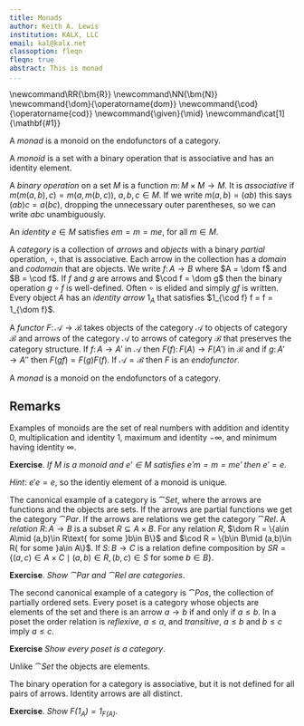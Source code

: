 ```yaml
---
title: Monads
author: Keith A. Lewis
institution: KALX, LLC
email: kal@kalx.net
classoption: fleqn
fleqn: true
abstract: This is monad
...
```


\newcommand\RR{\bm{R}}
\newcommand\NN{\bm{N}}
\newcommand{\dom}{\operatorname{dom}}
\newcommand{\cod}{\operatorname{cod}}
\newcommand{\given}{\mid}
\newcommand\cat[1]{\mathbf{#1}}

A _monad_ is a monoid on the endofunctors of a category.

A _monoid_ is a set with a binary operation that is associative and
has an identity element.

A _binary operation_ on a set $M$ is a function $m\colon M\times M\to M$.
It is _associative_ if $m(m(a,b),c) = m(a, m(b,c))$, $a,b,c\in M$.
If we write $m(a,b) = (ab)$ this says $(ab)c = a(bc)$, dropping the
unnecessary outer parentheses, so we can write $abc$ unambiguously.

An _identity_ $e\in M$ satisfies $em = m = me$, for all $m\in M$.

A _category_ is a collection of _arrows_ and _objects_ with a
binary _partial_ operation, $\circ$, that is associative. 
Each arrow in the collection has a _domain_ and _codomain_ that are objects.
We write $f\colon A\to B$ where $A = \dom f$ and $B = \cod f$.
If $f$ and $g$ are arrows and $\cod f = \dom g$ then the
binary operation $g\circ f$ is well-defined.
Often $\circ$ is elided and simply $gf$ is written.
Every object $A$ has an _identity arrow_ $1_A$ that
satisfies $1_{\cod f} f = f = 1_{\dom f}$.

A _functor_ $F\colon\mathcal{A}\to\mathcal{B}$ takes
objects of the category $\mathcal{A}$ to objects of category $\mathcal{B}$ and
arrows of the category $\mathcal{A}$ to arrows of category $\mathcal{B}$ 
that preserves the category structure.
If $f\colon A\to A'$ in $\mathcal{A}$ then $F(f)\colon F(A)\to F(A')$ in $\mathcal{B}$
and if $g\colon A'\to A''$ then $F(gf) = F(g)F(f)$.
If $\mathcal{A} = \mathcal{B}$ then $F$ is an _endofunctor_.

A _monad_ is a monoid on the endofunctors of a category.

## Remarks

Examples of monoids are the set of real numbers with addition and identity 0,
multiplication and identity 1, maximum and identity $-\infty$,
and minimum having identity $\infty$.

__Exercise__. _If $M$ is a monoid and $e'\in M$ satisfies $e'm = m = me'$ then $e' = e$_.

_Hint_: $e'e = e$, so the identiy element of a monoid is unique.

The canonical example of a category is $\cat{Set}$, where the arrows are functions and
the objects are sets. If the arrows are partial functions we get the category $\cat{Par}$.
If the arrows are relations we get the category $\cat{Rel}$.
A _relation_ $R\colon A\to B$ is a subset $R\subseteq A\times B$.
For any relation $R$, $\dom R = \{a\in A\mid (a,b)\in R\text{ for some }b\in B\}$
and $\cod R = \{b\in B\mid (a,b)\in R{ for some }a\in A\}$.
If $S\colon B\to C$ is a relation define composition by
$SR = \{(a,c)\in A\times C\mid (a,b)\in R, (b,c)\in S\text{ for some }b\in B\}$.

__Exercise__. _Show $\cat{Par}$ and $\cat{Rel}$ are categories_.

The second canonical example of a category is $\cat{Pos}$, the collection of
partially ordered sets. Every poset is a category whose objects are elements
of the set and there is an arrow $a\to b$ if and only if $a\le b$.
In a poset the order relation is _reflexive_, $a\le a$, and _transitive_,
$a\le b$ and $b\le c$ imply $a\le c$.

__Exercise__ _Show every poset is a category_.

Unlike $\cat{Set}$ the objects are elements. 

The binary operation for a category is associative, but it is not defined
for all pairs of arrows. Identity arrows are all distinct.

__Exercise__. _Show $F(1_A) = 1_{F(A)}$_.
